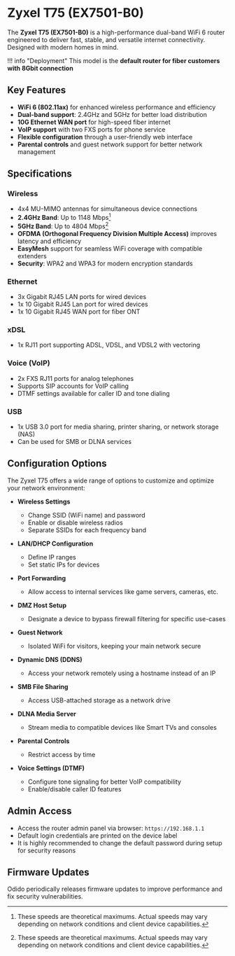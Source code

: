 # Zyxel T75 (EX7501-B0)

The **Zyxel T75 (EX7501-B0)** is a high-performance dual-band WiFi 6 router engineered to deliver fast, stable, and versatile internet connectivity. Designed with modern homes in mind.

!!! info "Deployment"
    This model is the **default router for fiber customers with 8Gbit connection**

## Key Features
- **WiFi 6 (802.11ax)** for enhanced wireless performance and efficiency  
- **Dual-band support**: 2.4GHz and 5GHz for better load distribution
- **10G Ethernet WAN port** for high-speed fiber internet  
- **VoIP support** with two FXS ports for phone service  
- **Flexible configuration** through a user-friendly web interface  
- **Parental controls** and guest network support for better network management

## Specifications

### Wireless
- 4x4 MU-MIMO antennas for simultaneous device connections  
- **2.4GHz Band**: Up to 1148 Mbps[^1]  
- **5GHz Band**: Up to 4804 Mbps[^1]  
- **OFDMA (Orthogonal Frequency Division Multiple Access)** improves latency and efficiency  
- **EasyMesh** support for seamless WiFi coverage with compatible extenders  
- **Security**: WPA2 and WPA3 for modern encryption standards  

### Ethernet
- 3x Gigabit RJ45 LAN ports for wired devices
- 1x 10 Gigabit RJ45 Lan port for wired devices
- 1x 10 Gigabit RJ45 WAN port for fiber ONT

### xDSL
- 1x RJ11 port supporting ADSL, VDSL, and VDSL2 with vectoring  

### Voice (VoIP)
- 2x FXS RJ11 ports for analog telephones  
- Supports SIP accounts for VoIP calling  
- DTMF settings available for caller ID and tone dialing  

### USB
- 1x USB 3.0 port for media sharing, printer sharing, or network storage (NAS)  
- Can be used for SMB or DLNA services  

## Configuration Options
The Zyxel T75 offers a wide range of options to customize and optimize your network environment:

- **Wireless Settings**  
    - Change SSID (WiFi name) and password  
    - Enable or disable wireless radios  
    - Separate SSIDs for each frequency band  

- **LAN/DHCP Configuration**  
    - Define IP ranges  
    - Set static IPs for devices  

- **Port Forwarding**  
    - Allow access to internal services like game servers, cameras, etc.  

- **DMZ Host Setup**  
    - Designate a device to bypass firewall filtering for specific use-cases  

- **Guest Network**  
    - Isolated WiFi for visitors, keeping your main network secure  

- **Dynamic DNS (DDNS)**  
    - Access your network remotely using a hostname instead of an IP  

- **SMB File Sharing**  
    - Access USB-attached storage as a network drive  

- **DLNA Media Server**
    - Stream media to compatible devices like Smart TVs and consoles  

- **Parental Controls**  
    - Restrict access by time  

- **Voice Settings (DTMF)**  
    - Configure tone signaling for better VoIP compatibility  
    - Enable/disable caller ID features  

## Admin Access
- Access the router admin panel via browser: `https://192.168.1.1`  
- Default login credentials are printed on the device label  
- It is highly recommended to change the default password during setup for security reasons  

## Firmware Updates
Odido  periodically releases firmware updates to improve performance and fix security vulnerabilities.  

[^1]: These speeds are theoretical maximums. Actual speeds may vary depending on network conditions and client device capabilities.